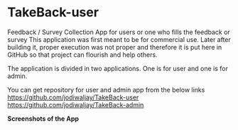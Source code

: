 # TakeBack-user
Feedback / Survey Collection App for users or one who fills the feedback or survey
This application was first meant to be for commercial use. Later after building it, proper execution was not proper and therefore it is put here in GitHub so that project can flourish and help others.

The application is divided in two applications. One is for user and one is for admin.

You can get repository for user and admin app from the below links
https://github.com/jodiwaljay/TakeBack-user
https://github.com/jodiwaljay/TakeBack-admin

**Screenshots of the App**
